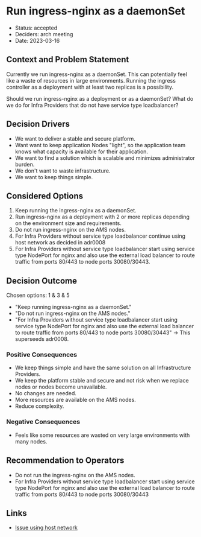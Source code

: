 # Run ingress-nginx as a daemonSet

* Status: accepted
* Deciders: arch meeting
* Date: 2023-03-16

## Context and Problem Statement

Currently we run ingress-nginx as a daemonSet.
This can potentially feel like a waste of resources in large environments.
Running the ingress controller as a deployment with at least two replicas is a possibility.

Should we run ingress-nginx as a deployment or as a daemonSet?
What do we do for Infra Providers that do not have service type loadbalancer?

## Decision Drivers

* We want to deliver a stable and secure platform.
* Want want to keep application Nodes "light", so the application team knows what capacity is available for their application.
* We want to find a solution which is scalable and minimizes administrator burden.
* We don't want to waste infrastructure.
* We want to keep things simple.

## Considered Options

1. Keep running the ingress-nginx as a daemonSet.
1. Run ingress-nginx as a deployment with 2 or more replicas depending on the environment size and requirements.
1. Do not run ingress-nginx on the AMS nodes.
1. For Infra Providers without service type loadbalancer continue using host network as decided in adr0008
1. For Infra Providers without service type loadbalancer start using service type NodePort for nginx and also use the external load balancer to route traffic from ports 80/443 to node ports 30080/30443.

## Decision Outcome

Chosen options: 1 & 3 & 5
* "Keep running ingress-nginx as a daemonSet."
* "Do not run ingress-nginx on the AMS nodes."
* "For Infra Providers without service type loadbalancer start using service type NodePort for nginx and also use the external load balancer to route traffic from ports 80/443 to node ports 30080/30443" -> This superseeds adr0008.

### Positive Consequences

* We keep things simple and have the same solution on all Infrastructure Providers.
* We keep the platform stable and secure and not risk when we replace nodes or nodes become unavailable.
* No changes are needed.
* More resources are available on the AMS nodes.
* Reduce complexity.

### Negative Consequences

* Feels like some resources are wasted on very large environments with many nodes.

## Recommendation to Operators

- Do not run the ingress-nginx on the AMS nodes.
- For Infra Providers without service type loadbalancer start using service type NodePort for nginx and also use the external load balancer to route traffic from ports 80/443 to node ports 30080/30443

## Links

* [Issue using host network](https://github.com/kubernetes-sigs/kubespray/blob/master/contrib/terraform/exoscale/modules/kubernetes-cluster/templates/cloud-init.tmpl#L34-L44)
